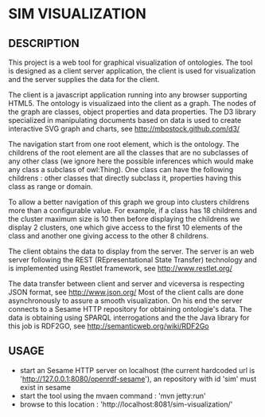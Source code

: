 SIM VISUALIZATION
=================

DESCRIPTION
-----------

This project is a web tool for graphical visualization of ontologies.
The tool is designed as a client server application, the client is used for visualization and the server supplies the data for the client.

The client is a javascript application running into any browser supporting HTML5. The ontology is visualizaed into the client as a graph. 
The nodes of the graph are classes, object properties and data properties. The D3 library specialized in manipulating documents based on data 
is used to create interactive SVG graph and charts, see http://mbostock.github.com/d3/

The navigation start from one root element, which is the ontology. The childrens of the root element are all the classes that are no subclasses 
of any other class (we ignore here the possible inferences which would make any class a subclass of owl:Thing). One class can have the following 
childrens : other classes that directly subclass it, properties having this class as range or domain.

To allow a better navigation of this graph we group into clusters childrens more than a configurable value. For example, if a class has 18 childrens
and the cluster maximum size is 10 then before displaying the childrens we display 2 clusters, one which give access to the first 10 elements of the
class and another one giving access to the other 8 childrens.

The client obtains the data to display from the server. The server is an web server following the REST (REpresentational State Transfer) technology and
is implemented using Restlet framework, see http://www.restlet.org/

The data transfer between client and server and viceversa is respecting JSON format, see http://www.json.org/
Most of the client calls are done asynchronously to assure a smooth visualization.
On his end the server connects to a Sesame HTTP repository for obtaining ontologie's data. The data is obtaining using SPARQL interrogations and the
the Java library for this job is RDF2GO, see http://semanticweb.org/wiki/RDF2Go


USAGE
-----

- start an Sesame HTTP server on localhost (the current hardcoded url is 'http://127.0.0.1:8080/openrdf-sesame'), an repository with id 'sim' must exist in sesame
- start the tool using the mvaen command : 'mvn jetty:run'
- browse to this location : 'http://localhost:8081/sim-visualization/'

 
